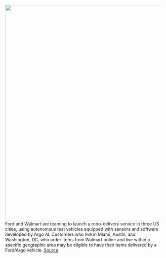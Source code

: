 <img src='https://cdn.vox-cdn.com/thumbor/a_yJoxj27l3KZs-bH2xy4cfsrMc=/0x0:4002x2578/1200x800/filters:focal(1681x969:2321x1609)/cdn.vox-cdn.com/uploads/chorus_image/image/69860584/Argo_Walmart_exterior_1.0.jpg' width='700px' /><br/>
Ford and Walmart are teaming to launch a robo-delivery service in three US cities, using autonomous test vehicles equipped with sensors and software developed by Argo AI. Customers who live in Miami, Austin, and Washington, DC, who order items from Walmart online and live within a specific geographic area may be eligible to have their items delivered by a Ford/Argo vehicle.
<a href='https://www.theverge.com/2021/9/15/22674330/ford-walmart-argo-autonomous-delivery-miami-austin-dc'> Source <a/>